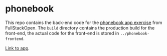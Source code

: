 # phonebook

This repo contains the back-end code for the [phonebook app exercise](https://fullstackopen.com/en/part3/deploying_app_to_internet) from FullStackOpen. The `build` directory contains the production build for the front-end, the actual code for the front-end is stored in `../phonebook-frontend`.

[Link to app](https://infinite-shelf-53169.herokuapp.com/).
